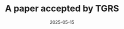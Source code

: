 ---
title: "A paper accepted by TGRS"
date: "2025-05-15"
# featured 设为 true 则在首页展示
featured: true

---